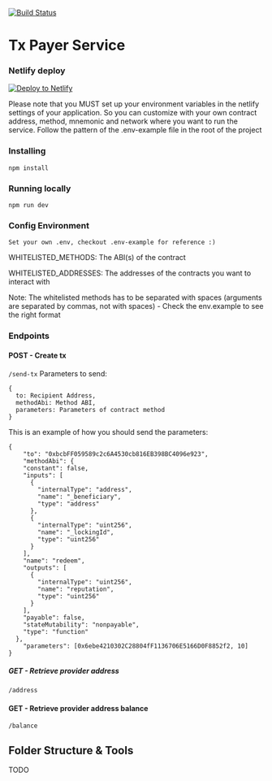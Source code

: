 [![Build Status](https://travis-ci.com/dOrgTech/TxPayerService.svg?branch=develop)](https://travis-ci.com/dOrgTech/TxPayerService)

# Tx Payer Service

### Netlify deploy

[![Deploy to Netlify](https://www.netlify.com/img/deploy/button.svg)](https://app.netlify.com/start/deploy?repository=https://github.com/dOrgTech/TxPayerService)

Please note that you MUST set up your environment variables in the netlify settings of your application. So you can customize with your own contract address, method, mnemonic and network where you want to run the service. Follow the pattern of the .env-example file in the root of the project

### Installing

`npm install`

### Running locally

`npm run dev`

### Config Environment

`Set your own .env, checkout .env-example for reference :)`

WHITELISTED_METHODS: The ABI(s) of the contract

WHITELISTED_ADDRESSES: The addresses of the contracts you want to interact with

Note: The whitelisted methods has to be separated with spaces (arguments are separated by commas, not with spaces) - Check the env.example to see the right format

### Endpoints

#### POST - Create tx

`/send-tx`
Parameters to send:

```
{
  to: Recipient Address,
  methodAbi: Method ABI,
  parameters: Parameters of contract method
}
```

This is an example of how you should send the parameters:

```
{
	"to": "0xbcbFF059589c2c6A4530cb816EB398BC4096e923",
	"methodAbi": {
    "constant": false,
    "inputs": [
      {
        "internalType": "address",
        "name": "_beneficiary",
        "type": "address"
      },
      {
        "internalType": "uint256",
        "name": "_lockingId",
        "type": "uint256"
      }
    ],
    "name": "redeem",
    "outputs": [
      {
        "internalType": "uint256",
        "name": "reputation",
        "type": "uint256"
      }
    ],
    "payable": false,
    "stateMutability": "nonpayable",
    "type": "function"
  },
	"parameters": [0x6ebe4210302C28804fF1136706E5166D0F8852f2, 10]
}
```

##### GET - Retrieve provider address

`/address`

#### GET - Retrieve provider address balance

`/balance`

## Folder Structure & Tools

TODO
